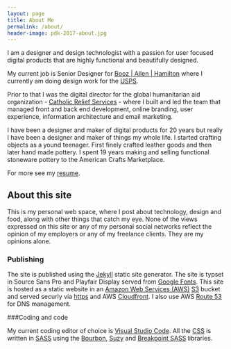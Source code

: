 ```yaml
---
layout: page
title: About Me
permalink: /about/
header-image: pdk-2017-about.jpg
---
```


I am a  designer and design technologist with a passion for user focused digital products that are highly functional and beautifully designed.

My current job is Senior Designer for [Booz | Allen | Hamilton](http://www.boozallen.com/) where I currently am doing design work for the [USPS](https://www.usps.com/).

Prior to that I was the digital director for the global humanitarian aid organization - [Catholic Relief Services](https://www.crs.org/) - where I built and led the team that managed front and back end development, online branding, user experience, information architecture and email marketing.

I have been a designer and maker of digital products for 20 years but really I have been a designer and maker of things my whole life. I started crafting objects as a yound teenager. First finely crafted leather goods and then later hand made pottery. I spent 19 years making and selling functional stoneware pottery to the American Crafts Marketplace.

For more see my [resume](/resume/).

## About this site

This is my personal web space, where I post about technology, design and food, along with other things that catch my eye. None of the views expressed on this site or any of my personal social networks reflect the opinion of my employers or any of my freelance clients. They are my opinions alone.

### Publishing

The site is published using the [Jekyll](https://jekyllrb.com/) static site generator. The site is typset in Source Sans Pro and Playfair Display served from [Google Fonts](https://fonts.google.com/). This site is hosted as a static website in an [Amazon Web Services (AWS)](https://aws.amazon.com/) [S3](https://aws.amazon.com/s3/?p=tile) bucket and served securly via [https](https://en.wikipedia.org/wiki/HTTPS) and AWS [Cloudfront](https://aws.amazon.com/cloudfront/?p=tile). I also use AWS [Route 53](https://aws.amazon.com/route53/?p=tile) for DNS management.

###Coding and code

My current coding editor of choice is [Visual Studio Code](https://code.visualstudio.com/). All the [CSS](https://en.wikipedia.org/wiki/Cascading_Style_Sheets) is written in [SASS](http://sass-lang.com/) using the [Bourbon](http://bourbon.io/), [Suzy](http://susy.oddbird.net/) and [Breakpoint SASS](http://breakpoint-sass.com/) libraries.